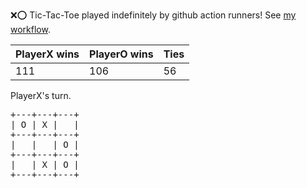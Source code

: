 :x::o: Tic-Tac-Toe played indefinitely by github action runners! See [my workflow](.github/workflows/play.yaml).

|PlayerX wins|PlayerO wins|Ties|
|-|-|-|
|111|106|56|

PlayerX's turn.

<pre>
+---+---+---+
| O | X |   |
+---+---+---+
|   |   | O |
+---+---+---+
|   | X | O |
+---+---+---+
</pre>